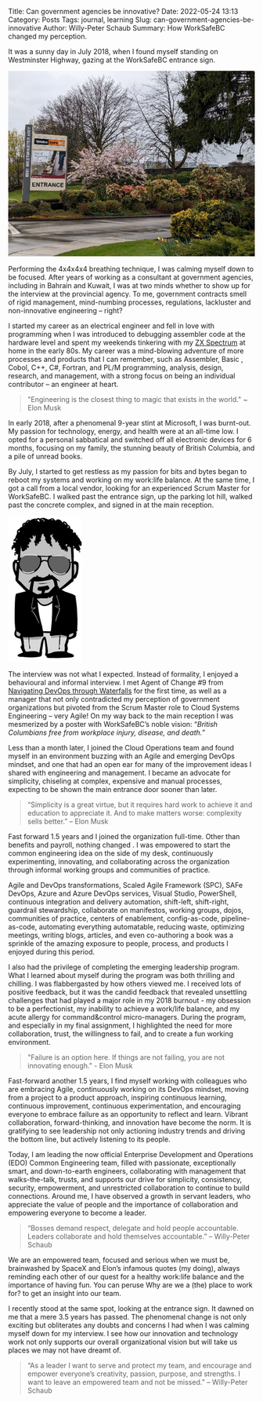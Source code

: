 Title: Can government agencies be innovative? 
Date: 2022-05-24 13:13
Category: Posts
Tags: journal, learning
Slug: can-government-agencies-be-innovative
Author: Willy-Peter Schaub
Summary: How WorkSafeBC changed my perception.

It was a sunny day in July 2018, when I found myself standing on Westminster Highway, gazing at the WorkSafeBC entrance sign. 

![WSBC](../images/can-government-agencies-be-innovative-1.png)

Performing the 4x4x4x4 breathing technique, I was calming myself down to be focused.  After years of working as a consultant at government agencies, including in Bahrain and Kuwait, I was at two minds whether to show up for the interview at the provincial agency. To me, government contracts smell of rigid management, mind-numbing processes, regulations, lackluster and non-innovative engineering – right?

I started my career as an electrical engineer and fell in love with programming when I was introduced to debugging assembler code at the hardware level and spent my weekends tinkering with my [ZX Spectrum](https://en.wikipedia.org/wiki/Zilog_Z80) at home in the early 80s. My career was a mind-blowing adventure of more processes and products that I can remember, such as Assembler, Basic  , Cobol, C++, C#, Fortran, and PL/M programming, analysis, design, research, and management, with a strong focus on being an individual contributor – an engineer at heart.

> "Engineering is the closest thing to magic that exists in the world." ~ Elon Musk

In early 2018, after a phenomenal 9-year stint at Microsoft, I was burnt-out. My passion for technology, energy, and health were at an all-time low. I opted for a personal sabbatical and switched off all electronic devices for 6 months, focusing on my family, the stunning beauty of British Columbia, and a pile of unread books.

By July, I started to get restless as my passion for bits and bytes began to reboot my systems and   working on my work:life balance. At the same time, I got a call from a local vendor, looking for an experienced Scrum Master for WorkSafeBC. I walked past the entrance sign, up the parking lot hill, walked past the concrete complex, and signed in at the main reception.

![Agent9](../images/can-government-agencies-be-innovative-2.png) 

The interview was not what I expected. Instead of formality, I enjoyed a behavioural and informal interview. I met Agent of Change #9 from [Navigating DevOps through Waterfalls](https://www.tactec.ca/ndtw-resources/) for the first time, as well as a manager that not only contradicted my perception of government organizations but pivoted from the Scrum Master role to Cloud Systems Engineering – very Agile! On my way back to the main reception I was mesmerized by a poster with WorkSafeBC’s noble vision: “_British Columbians free from workplace injury, disease, and death._”

Less than a month later, I joined the Cloud Operations team and found myself in an environment buzzing with an Agile and emerging DevOps mindset, and one that had an open ear for many of the improvement ideas I shared with engineering and management.  I became an advocate for simplicity, chiseling at complex, expensive and manual processes, expecting to be shown the main entrance door sooner than later. 

>“Simplicity is a great virtue, but it requires hard work to achieve it and education to appreciate it. And to make matters worse: complexity sells better.” – Elon Musk

Fast forward 1.5 years and I joined the organization full-time. Other than benefits and payroll, nothing changed  . I was empowered to start the common engineering idea on the side of my desk, continuously experimenting, innovating, and collaborating across the organization   through informal working groups and communities of practice. 

Agile and DevOps transformations, Scaled Agile Framework (SPC), SAFe DevOps, Azure and Azure DevOps services, Visual Studio, PowerShell, continuous integration and delivery automation, shift-left, shift-right, guardrail stewardship, collaborate on manifestos, working groups, dojos, communities of practice, centers of enablement, config-as-code, pipeline-as-code, automating everything automatable, reducing waste, optimizing meetings, writing blogs, articles, and even co-authoring a book was a sprinkle of the amazing exposure to people, process, and products I enjoyed during this period.  

I also had the privilege of completing the emerging leadership program. What I learned about myself during the program was both thrilling and chilling. I was flabbergasted by how others viewed me. I received lots of positive feedback, but it was the candid feedback that revealed unsettling challenges that had played a major role in my 2018 burnout - my obsession to be a perfectionist, my inability to achieve a work/life balance, and my acute allergy for command&control micro-managers. During the program, and especially in my final assignment, I highlighted the need for more collaboration, trust, the willingness to fail, and to create a fun working environment.

> "Failure is an option here. If things are not failing, you are not innovating enough." - Elon Musk

Fast-forward another 1.5 years, I find myself working with colleagues who are embracing Agile, continuously working on its DevOps mindset, moving from a project to a product approach, inspiring continuous learning, continuous improvement, continuous experimentation, and encouraging everyone to embrace failure as an opportunity to reflect and learn. Vibrant collaboration, forward-thinking, and innovation have become the norm. It is gratifying to see leadership   not only actioning industry trends and driving the bottom line, but actively listening to its people. 

Today, I am leading the now official Enterprise Development and Operations (EDO) Common Engineering team, filled with passionate, exceptionally smart, and down-to-earth engineers, collaborating with management that walks-the-talk, trusts, and supports our drive for simplicity, consistency, security, empowerment, and unrestricted collaboration to continue to build connections. Around me, I have observed     a growth in servant leaders, who appreciate the value of people and the importance of collaboration and empowering everyone to become a leader. 

> “Bosses demand respect, delegate and hold people accountable. Leaders collaborate and hold themselves accountable.” – Willy-Peter Schaub

We are an empowered team, focused and serious when we must be, brainwashed by SpaceX and Elon’s infamous quotes (my doing), always reminding each other of our quest for a healthy work:life balance and the importance of having fun.  You can peruse Why are we a (the) place to work for? to get an insight into our team.

I recently stood at the same spot, looking at the entrance sign. It dawned on me that a mere 3.5 years has passed. The phenomenal change is not only exciting but obliterates any doubts and concerns I had when I was calming myself down for my interview. I see how our innovation and technology work not only supports our overall  organizational vision but will take us places we may not have dreamt of.

> “As a leader I want to serve and protect my team, and encourage and empower everyone’s creativity, passion, purpose, and strengths. I want to leave an empowered team and not be missed.” – Willy-Peter Schaub


